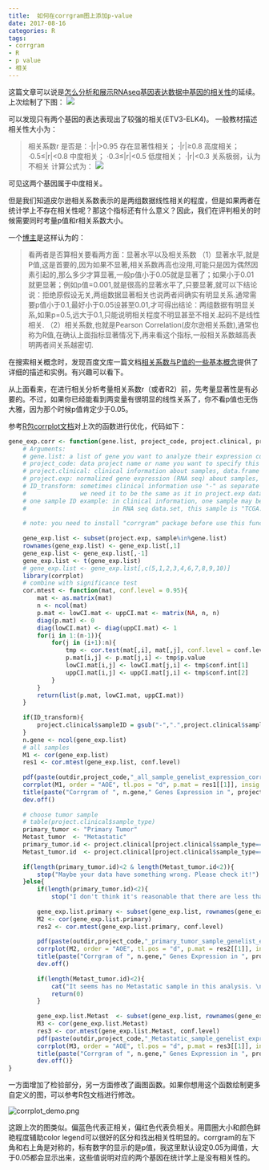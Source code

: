 ```yaml
---
title:  如何在corrgram图上添加p-value
date: 2017-08-16
categories: R
tags:
- corrgram
- R
- p value
- 相关
---
```


<!-- more -->

这篇文章可以说是[怎么分析和展示RNAseq基因表达数据中基因的相关性](http://www.jianshu.com/p/7b7fd40124ac)的延续。上次绘制了下图：
![](http://upload-images.jianshu.io/upload_images/3884693-236f5dfa52f66078.png?imageMogr2/auto-orient/strip%7CimageView2/2/w/1240)

可以发现只有两个基因的表达表现出了较强的相关(ETV3-ELK4)。
一般教材描述相关性大小为：
>相关系数r 是否是：·|r|>0.95 存在显著性相关；
>·|r|≥0.8 高度相关；
>·0.5≤|r|<0.8 中度相关；
>·0.3≤|r|<0.5 低度相关；
>·|r|<0.3 关系极弱，认为不相关
>计算公式为：
>![](https://gss0.baidu.com/9vo3dSag_xI4khGko9WTAnF6hhy/zhidao/wh%3D600%2C800/sign=b0de8d1bd8a20cf446c5f6d94639670e/f603918fa0ec08fab861193b51ee3d6d54fbdacd.jpg)

可见这两个基因属于中度相关。

但是我们知道皮尔逊相关系数表示的是两组数据线性相关的程度，但是如果两者在统计学上不存在相关性呢？那这个指标还有什么意义？因此，我们在评判相关的时候需要同时考量p值和r相关系数大小。

一个[博主](http://blog.csdn.net/xiaocong1990/article/details/71267144)是这样认为的：
>看两者是否算相关要看两方面：显著水平以及相关系数
>（1）显著水平,就是P值,这是首要的,因为如果不显著,相关系数再高也没用,可能只是因为偶然因素引起的,那么多少才算显著,一般p值小于0.05就是显著了；如果小于0.01就更显著；例如p值=0.001,就是很高的显著水平了,只要显著,就可以下结论说：拒绝原假设无关,两组数据显著相关也说两者间确实有明显关系.通常需要p值小于0.1,最好小于0.05设甚至0.01,才可得出结论：两组数据有明显关系,如果p=0.5,远大于0.1,只能说明相关程度不明显甚至不相关.起码不是线性相关.
>（2）相关系数,也就是Pearson Correlation(皮尔逊相关系数),通常也称为R值,在确认上面指标显著情况下,再来看这个指标,一般相关系数越高表明两者间关系越密切.

在搜索相关概念时，发现百度文库一篇文档[相关系数与P值的一些基本概念](https://wenku.baidu.com/view/d7421b9d227916888586d725.html)提供了详细的描述和实例。有兴趣可以看下。

从上面看来，在进行相关分析考量相关系数r（或者R2）前，先考量显著性是有必要的。不过，如果你已经能看到两变量有很明显的线性关系了，你不看p值也无伤大雅，因为那个时候p值肯定少于0.05。

参考[R包corrplot文档](https://cran.r-project.org/web/packages/corrplot/vignettes/corrplot-intro.html)对上次的函数进行优化，代码如下：
```R
gene_exp.corr <- function(gene.list, project_code, project.clinical, project.exp, outdir, ID_transform=TRUE, conf.level=0.95){
    # Arguments:
    # gene.list: a list of gene you want to analyze their expression correlation
    # project_code: data project name or name you want to specify this analysis
    # project.clinical: clinical information about samples, data.frame format
    # project.exp: normalized gene expression (RNA seq) about samples, data.frame format
    # ID_transform: sometimes clinical information use "-" as separate symbol for sample ID,
    #               we need it to be the same as it in project.exp data
    # one sample ID example: in clinical information, one sample may be marked by "TCGA-3N-A9WB-06",
    #                        in RNA seq data.set, this sample is "TCGA.3N.A9WB.06". If it is not, set ID_transform=FALSE. 
    
    # note: you need to install "corrgram" package before use this function
    
    gene_exp.list <- subset(project.exp, sample%in%gene.list)
    rownames(gene_exp.list) <- gene_exp.list[,1]
    gene_exp.list <- gene_exp.list[,-1]
    gene_exp.list <- t(gene_exp.list)
    # gene_exp.list <- gene_exp.list[,c(5,1,2,3,4,6,7,8,9,10)]
    library(corrplot)
    # combine with significance test
    cor.mtest <- function(mat, conf.level = 0.95){
        mat <- as.matrix(mat)
        n <- ncol(mat)
        p.mat <- lowCI.mat <- uppCI.mat <- matrix(NA, n, n)
        diag(p.mat) <- 0
        diag(lowCI.mat) <- diag(uppCI.mat) <- 1
        for(i in 1:(n-1)){
            for(j in (i+1):n){
                tmp <- cor.test(mat[,i], mat[,j], conf.level = conf.level)
                p.mat[i,j] <- p.mat[j,i] <- tmp$p.value
                lowCI.mat[i,j] <- lowCI.mat[j,i] <- tmp$conf.int[1]
                uppCI.mat[i,j] <- uppCI.mat[j,i] <- tmp$conf.int[2]
            }
        }
        return(list(p.mat, lowCI.mat, uppCI.mat))
    }
    
    if(ID_transform){
        project.clinical$sampleID = gsub("-",".",project.clinical$sampleID, fixed = TRUE)
    }
    n.gene <- ncol(gene_exp.list)
    # all samples
    M1 <- cor(gene_exp.list)
    res1 <- cor.mtest(gene_exp.list, conf.level)
    
    pdf(paste(outdir,project_code,"_all_sample_genelist_expression_corrgram.pdf", sep=""))
    corrplot(M1, order = "AOE", tl.pos = "d", p.mat = res1[[1]], insig = "p-value")
    title(paste("Corrgram of ", n.gene," Genes Expression in ", project_code, sep = ""))
    dev.off()
    
    # choose tumor sample
    # table(project.clinical$sample_type)
    primary_tumor <- "Primary Tumor"
    Metast_tumor  <- "Metastatic"
    primary_tumor.id <- project.clinical[project.clinical$sample_type==primary_tumor,]$sampleID
    Metast_tumor.id  <- project.clinical[project.clinical$sample_type==Metast_tumor,]$sampleID
    
    if(length(primary_tumor.id)<2 & length(Metast_tumor.id<2)){
        stop("Maybe your data have something wrong. Please check it!")
    }else{
        if(length(primary_tumor.id)<2){
            stop("I don't think it's reasonable that there are less than 2 primary tumor samples.")}
        
        gene_exp.list.primary <- subset(gene_exp.list, rownames(gene_exp.list)%in%primary_tumor.id)
        M2 <- cor(gene_exp.list.primary)
        res2 <- cor.mtest(gene_exp.list.primary, conf.level)
        
        pdf(paste(outdir,project_code,"_primary_tumor_sample_genelist_expression_corrgram.pdf", sep=""))
        corrplot(M2, order = "AOE", tl.pos = "d", p.mat = res2[[1]], insig = "p-value")
        title(paste("Corrgram of ", n.gene," Genes Expression in ", project_code, sep = ""))
        dev.off()
        
        if(length(Metast_tumor.id)<2){
            cat("It seems has no Metastatic sample in this analysis. \n")
            return(0)
        }
        
        gene_exp.list.Metast  <- subset(gene_exp.list, rownames(gene_exp.list)%in%Metast_tumor.id)
        M3 <- cor(gene_exp.list.Metast)
        res3 <- cor.mtest(gene_exp.list.Metast, conf.level)
        pdf(paste(outdir,project_code,"_Metastatic_sample_genelist_expression_corrgram.pdf", sep=""))
        corrplot(M3, order = "AOE", tl.pos = "d", p.mat = res3[[1]], insig = "p-value")
        title(paste("Corrgram of ", n.gene," Genes Expression in ", project_code, sep = ""))
        dev.off()}
}
```

一方面增加了检验部分，另一方面修改了画图函数。如果你想用这个函数绘制更多自定义的图，可以参考R包文档进行修改。


![corrplot_demo.png](http://upload-images.jianshu.io/upload_images/3884693-74c4d7405fa4a5be.png?imageMogr2/auto-orient/strip%7CimageView2/2/w/1240)

这跟上次的图类似。偏蓝色代表正相关，偏红色代表负相关。用圆圈大小和颜色鲜艳程度辅助color legend可以很好的区分和找出相关性明显的。corrgram的左下角和右上角是对称的，标有数字的显示的是p值，我这里默认设定0.05为阈值，大于0.05都会显示出来，这些值说明对应的两个基因在统计学上是没有相关性的。
